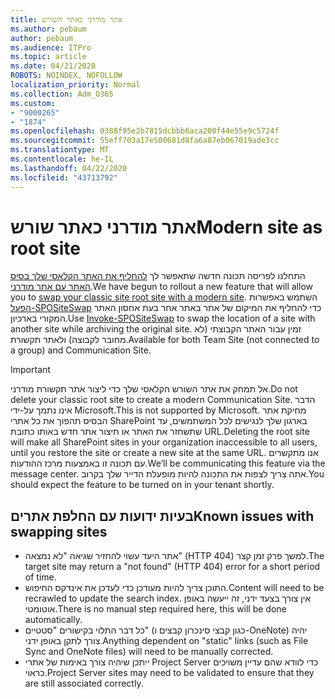 ```yaml
---
title: אתר מודרני כאתר השורש
ms.author: pebaum
author: pebaum
ms.audience: ITPro
ms.topic: article
ms.date: 04/21/2020
ROBOTS: NOINDEX, NOFOLLOW
localization_priority: Normal
ms.collection: Adm_O365
ms.custom:
- "9000265"
- "1874"
ms.openlocfilehash: 0388f95e2b7815dcbbb6aca200f44e55e9c5724f
ms.sourcegitcommit: 55eff703a17e500681d8fa6a87eb067019ade3cc
ms.translationtype: MT
ms.contentlocale: he-IL
ms.lasthandoff: 04/22/2020
ms.locfileid: "43713792"
---
```

# <a name="modern-site-as-root-site"></a><span data-ttu-id="50ba3-102">אתר מודרני כאתר שורש</span><span class="sxs-lookup"><span data-stu-id="50ba3-102">Modern site as root site</span></span>

<span data-ttu-id="50ba3-103">התחלנו לפריסה תכונה חדשה שתאפשר לך [להחליף את האתר הקלאסי שלך בסיס האתר עם אתר מודרני](https://docs.microsoft.com/sharepoint/modern-root-site).</span><span class="sxs-lookup"><span data-stu-id="50ba3-103">We have begun to rollout a new feature that will allow you to [swap your classic site root site with a modern site](https://docs.microsoft.com/sharepoint/modern-root-site).</span></span> <span data-ttu-id="50ba3-104">השתמש באפשרות [הפעל-SPOSiteSwap](https://docs.microsoft.com/powershell/module/sharepoint-online/invoke-spositeswap?view=sharepoint-ps) כדי להחליף את המיקום של אתר באתר אחר בעת אחסון האתר המקורי בארכיון.</span><span class="sxs-lookup"><span data-stu-id="50ba3-104">Use [Invoke-SPOSiteSwap](https://docs.microsoft.com/powershell/module/sharepoint-online/invoke-spositeswap?view=sharepoint-ps) to swap the location of a site with another site while archiving the original site.</span></span> <span data-ttu-id="50ba3-105">זמין עבור האתר הקבוצתי (לא מחובר לקבוצה) ולאתר תקשורת.</span><span class="sxs-lookup"><span data-stu-id="50ba3-105">Available for both Team Site (not connected to a group) and Communication Site.</span></span>

>[!Important]
> <span data-ttu-id="50ba3-106">אל תמחק את אתר השורש הקלאסי שלך כדי ליצור אתר תקשורת מודרני.</span><span class="sxs-lookup"><span data-stu-id="50ba3-106">Do not delete your classic root site to create a modern Communication Site.</span></span> <span data-ttu-id="50ba3-107">הדבר אינו נתמך על-ידי Microsoft.</span><span class="sxs-lookup"><span data-stu-id="50ba3-107">This is not supported by Microsoft.</span></span> <span data-ttu-id="50ba3-108">מחיקת אתר הבסיס תהפוך את כל אתרי SharePoint בארגון שלך לנגישים לכל המשתמשים, עד שתשחזר את האתר או תיצור אתר חדש באותו כתובת URL.</span><span class="sxs-lookup"><span data-stu-id="50ba3-108">Deleting the root site will make all SharePoint sites in your organization inaccessible to all users, until you restore the site or create a new site at the same URL.</span></span> <span data-ttu-id="50ba3-109">אנו מתקשרים עם תכונה זו באמצעות מרכז ההודעות.</span><span class="sxs-lookup"><span data-stu-id="50ba3-109">We’ll be communicating this feature via the message center.</span></span> <span data-ttu-id="50ba3-110">אתה צריך לצפות את התכונה להיות מופעלת הדייר שלך בקרוב.</span><span class="sxs-lookup"><span data-stu-id="50ba3-110">You should expect the feature to be turned on in your tenant shortly.</span></span>

## <a name="known-issues-with-swapping-sites"></a><span data-ttu-id="50ba3-111">בעיות ידועות עם החלפת אתרים</span><span class="sxs-lookup"><span data-stu-id="50ba3-111">Known issues with swapping sites</span></span>
- <span data-ttu-id="50ba3-112">אתר היעד עשוי להחזיר שגיאה "לא נמצאה" (HTTP 404) למשך פרק זמן קצר.</span><span class="sxs-lookup"><span data-stu-id="50ba3-112">The target site may return a "not found" (HTTP 404) error for a short period of time.</span></span>
- <span data-ttu-id="50ba3-113">התוכן צריך להיות מעודכן כדי לעדכן את אינדקס החיפוש.</span><span class="sxs-lookup"><span data-stu-id="50ba3-113">Content will need to be recrawled to update the search index.</span></span> <span data-ttu-id="50ba3-114">אין צורך בצעד ידני, זה ייעשה באופן אוטומטי.</span><span class="sxs-lookup"><span data-stu-id="50ba3-114">There is no manual step required here, this will be done automatically.</span></span>
- <span data-ttu-id="50ba3-115">כל דבר התלוי בקישורים "סטטיים" (כגון קבצי סינכרון קבצים ו-OneNote) יהיה צורך לתקן באופן ידני.</span><span class="sxs-lookup"><span data-stu-id="50ba3-115">Anything dependent on "static" links (such as File Sync and OneNote files) will need to be manually corrected.</span></span>
- <span data-ttu-id="50ba3-116">ייתכן שיהיה צורך באימות של אתרי Project Server כדי לוודא שהם עדיין משויכים כראוי.</span><span class="sxs-lookup"><span data-stu-id="50ba3-116">Project Server sites may need to be validated to ensure that they are still associated correctly.</span></span> 
